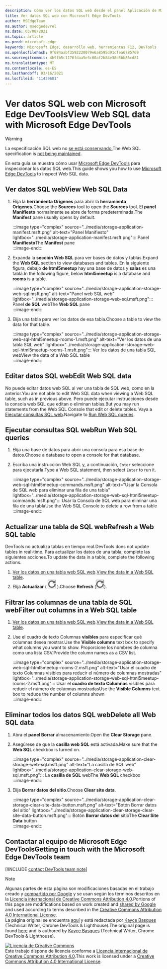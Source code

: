 ```yaml
---
description: Cómo ver los datos SQL web desde el panel Aplicación de Microsoft Edge DevTools.
title: Ver datos SQL web con Microsoft Edge DevTools
author: MSEdgeTeam
ms.author: msedgedevrel
ms.date: 03/08/2021
ms.topic: article
ms.prod: microsoft-edge
keywords: Microsoft Edge, desarrollo web, herramientas F12, DevTools
ms.openlocfilehash: 9f684aabf3592220079e6a8595d91cfea6785769
ms.sourcegitcommit: 4b9fb5c1176fdaa5e3c60af2b84e38d5bb86cd81
ms.translationtype: MT
ms.contentlocale: es-ES
ms.lasthandoff: 03/16/2021
ms.locfileid: "11439601"
---
```

<!-- Copyright Kayce Basques 

   Licensed under the Apache License, Version 2.0 (the "License");
   you may not use this file except in compliance with the License.
   You may obtain a copy of the License at

       https://www.apache.org/licenses/LICENSE-2.0

   Unless required by applicable law or agreed to in writing, software
   distributed under the License is distributed on an "AS IS" BASIS,
   WITHOUT WARRANTIES OR CONDITIONS OF ANY KIND, either express or implied.
   See the License for the specific language governing permissions and
   limitations under the License.  -->

# <a name="view-web-sql-data-with-microsoft-edge-devtools"></a><span data-ttu-id="595bd-104">Ver datos SQL web con Microsoft Edge DevTools</span><span class="sxs-lookup"><span data-stu-id="595bd-104">View Web SQL data with Microsoft Edge DevTools</span></span>  

> [!WARNING]
> <span data-ttu-id="595bd-105">La especificación SQL web no [se está conservando.][W3CWebSQLStatus]</span><span class="sxs-lookup"><span data-stu-id="595bd-105">The Web SQL specification is [not being maintained][W3CWebSQLStatus].</span></span>  

<span data-ttu-id="595bd-106">En esta guía se muestra cómo usar [Microsoft Edge DevTools][MicrosoftEdgeDevTools] para inspeccionar los datos SQL web.</span><span class="sxs-lookup"><span data-stu-id="595bd-106">This guide shows you how to use [Microsoft Edge DevTools][MicrosoftEdgeDevTools] to inspect Web SQL data.</span></span>  

## <a name="view-web-sql-data"></a><span data-ttu-id="595bd-107">Ver datos SQL web</span><span class="sxs-lookup"><span data-stu-id="595bd-107">View Web SQL Data</span></span>  

1.  <span data-ttu-id="595bd-108">Elija la **herramienta Orígenes** para abrir la **herramienta Orígenes.**</span><span class="sxs-lookup"><span data-stu-id="595bd-108">Choose the **Sources** tool to open the **Sources** tool.</span></span>  <span data-ttu-id="595bd-109">El **panel Manifiesto** normalmente se abre de forma predeterminada.</span><span class="sxs-lookup"><span data-stu-id="595bd-109">The **Manifest** pane usually opens by default.</span></span>  
    
    :::image type="complex" source="../media/storage-application-manifest.msft.png" alt-text="Panel Manifiesto" lightbox="../media/storage-application-manifest.msft.png":::
       <span data-ttu-id="595bd-111">Panel **Manifiesto**</span><span class="sxs-lookup"><span data-stu-id="595bd-111">The **Manifest** pane</span></span>  
    :::image-end:::  
    
1.  <span data-ttu-id="595bd-112">Expanda la **sección Web SQL** para ver bases de datos y tablas.</span><span class="sxs-lookup"><span data-stu-id="595bd-112">Expand the **Web SQL** section to view databases and tables.</span></span>  <span data-ttu-id="595bd-113">En la siguiente figura, debajo **de html5meetup** hay una base de datos y **salas** es una tabla.</span><span class="sxs-lookup"><span data-stu-id="595bd-113">In the following figure, below **html5meetup** is a database and **rooms** is a table.</span></span>  
    
    :::image type="complex" source="../media/storage-application-storage-web-sql.msft.png" alt-text="Panel web SQL web" lightbox="../media/storage-application-storage-web-sql.msft.png":::
       <span data-ttu-id="595bd-115">Panel **de SQL** web</span><span class="sxs-lookup"><span data-stu-id="595bd-115">The **Web SQL** pane</span></span>  
    :::image-end:::  
    
1.  <span data-ttu-id="595bd-116">Elija una tabla para ver los datos de esa tabla.</span><span class="sxs-lookup"><span data-stu-id="595bd-116">Choose a table to view the data for that table.</span></span>  
    
    :::image type="complex" source="../media/storage-application-storage-web-sql-html5meetup-rooms-1.msft.png" alt-text="Ver los datos de una tabla SQL web" lightbox="../media/storage-application-storage-web-sql-html5meetup-rooms-1.msft.png":::
       <span data-ttu-id="595bd-118">Ver los datos de una tabla SQL web</span><span class="sxs-lookup"><span data-stu-id="595bd-118">View the data of a Web SQL table</span></span>  
    :::image-end:::  
    
## <a name="edit-web-sql-data"></a><span data-ttu-id="595bd-119">Editar datos SQL web</span><span class="sxs-lookup"><span data-stu-id="595bd-119">Edit Web SQL data</span></span>  

<span data-ttu-id="595bd-120">No puede editar datos web SQL al ver una tabla de SQL web, como en la anterior.</span><span class="sxs-lookup"><span data-stu-id="595bd-120">You are not able to edit Web SQL data when viewing a Web SQL table, such as in previous above.</span></span>  <span data-ttu-id="595bd-121">Pero puede ejecutar instrucciones desde la consola web SQL que editan o eliminan tablas.</span><span class="sxs-lookup"><span data-stu-id="595bd-121">But you may run statements from the Web SQL Console that edit or delete tables.</span></span>  <span data-ttu-id="595bd-122">Vaya a [Ejecutar consultas SQL web](#run-web-sql-queries).</span><span class="sxs-lookup"><span data-stu-id="595bd-122">Navigate to [Run Web SQL queries](#run-web-sql-queries).</span></span>  

## <a name="run-web-sql-queries"></a><span data-ttu-id="595bd-123">Ejecutar consultas SQL web</span><span class="sxs-lookup"><span data-stu-id="595bd-123">Run Web SQL queries</span></span>  

1.  <span data-ttu-id="595bd-124">Elija una base de datos para abrir una consola para esa base de datos.</span><span class="sxs-lookup"><span data-stu-id="595bd-124">Choose a database to open a console for that database.</span></span>  
1.  <span data-ttu-id="595bd-125">Escriba una instrucción Web SQL y, a continuación, `Enter` seleccione para ejecutarla.</span><span class="sxs-lookup"><span data-stu-id="595bd-125">Type a Web SQL statement, then select `Enter` to run it.</span></span>  
    
    :::image type="complex" source="../media/storage-application-storage-web-sql-html5meetup-commands.msft.png" alt-text="Usar la Consola de SQL web para eliminar una fila de una tabla" lightbox="../media/storage-application-storage-web-sql-html5meetup-commands.msft.png":::
       <span data-ttu-id="595bd-127">Usar la Consola de SQL web para eliminar una fila de una tabla</span><span class="sxs-lookup"><span data-stu-id="595bd-127">Use the Web SQL Console to delete a row from a table</span></span>  
    :::image-end:::  
    
## <a name="refresh-a-web-sql-table"></a><span data-ttu-id="595bd-128">Actualizar una tabla de SQL web</span><span class="sxs-lookup"><span data-stu-id="595bd-128">Refresh a Web SQL table</span></span>  

<span data-ttu-id="595bd-129">DevTools no actualiza tablas en tiempo real.</span><span class="sxs-lookup"><span data-stu-id="595bd-129">DevTools does not update tables in real-time.</span></span>  <span data-ttu-id="595bd-130">Para actualizar los datos de una tabla, complete las siguientes acciones.</span><span class="sxs-lookup"><span data-stu-id="595bd-130">To update the data in a table, complete the following actions.</span></span>  

1.  <span data-ttu-id="595bd-131">[Ver los datos en una tabla web SQL web](#view-web-sql-data).</span><span class="sxs-lookup"><span data-stu-id="595bd-131">[View the data in a Web SQL table](#view-web-sql-data).</span></span>  
1.  <span data-ttu-id="595bd-132">Elija **Actualizar** \( ![ Actualizar ](../media/refresh-icon.msft.png) \).</span><span class="sxs-lookup"><span data-stu-id="595bd-132">Choose **Refresh** \(![Refresh](../media/refresh-icon.msft.png)\).</span></span>  
    
## <a name="filter-out-columns-in-a-web-sql-table"></a><span data-ttu-id="595bd-133">Filtrar las columnas de una tabla de SQL web</span><span class="sxs-lookup"><span data-stu-id="595bd-133">Filter out columns in a Web SQL table</span></span>  

1.  <span data-ttu-id="595bd-134">[Ver los datos en una tabla web SQL web](#view-web-sql-data).</span><span class="sxs-lookup"><span data-stu-id="595bd-134">[View the data in a Web SQL table](#view-web-sql-data).</span></span>  
1.  <span data-ttu-id="595bd-135">Use el cuadro de texto Columnas **visibles** para especificar qué columnas desea mostrar.</span><span class="sxs-lookup"><span data-stu-id="595bd-135">Use the **Visible columns** text box to specify what columns you want to show.</span></span>  <span data-ttu-id="595bd-136">Proporcione los nombres de columna como una lista CSV.</span><span class="sxs-lookup"><span data-stu-id="595bd-136">Provide the column names as a CSV list.</span></span>  
    
    :::image type="complex" source="../media/storage-application-storage-web-sql-html5meetup-rooms-2.msft.png" alt-text="Usar el cuadro de texto Columnas visibles para reducir el número de columnas mostradas" lightbox="../media/storage-application-storage-web-sql-html5meetup-rooms-2.msft.png":::
       <span data-ttu-id="595bd-138">Usar el **cuadro de texto Columnas** visibles para reducir el número de columnas mostradas</span><span class="sxs-lookup"><span data-stu-id="595bd-138">Use the **Visible Columns** text box to reduce the number of columns shown</span></span>  
    :::image-end:::  
    
## <a name="delete-all-web-sql-data"></a><span data-ttu-id="595bd-139">Eliminar todos los datos SQL web</span><span class="sxs-lookup"><span data-stu-id="595bd-139">Delete all Web SQL data</span></span>  

1.  <span data-ttu-id="595bd-140">Abra el **panel Borrar** almacenamiento.</span><span class="sxs-lookup"><span data-stu-id="595bd-140">Open the **Clear Storage** pane.</span></span>  
1.  <span data-ttu-id="595bd-141">Asegúrese de que la **casilla web SQL** está activada.</span><span class="sxs-lookup"><span data-stu-id="595bd-141">Make sure that the **Web SQL** checkbox is turned on.</span></span>  
    
    :::image type="complex" source="../media/storage-application-clear-storage-web-sql.msft.png" alt-text="La casilla de SQL web" lightbox="../media/storage-application-clear-storage-web-sql.msft.png":::
       <span data-ttu-id="595bd-143">La **casilla de SQL** web</span><span class="sxs-lookup"><span data-stu-id="595bd-143">The **Web SQL** checkbox</span></span>  
    :::image-end:::  
    
1.  <span data-ttu-id="595bd-144">Elija **Borrar datos del sitio**.</span><span class="sxs-lookup"><span data-stu-id="595bd-144">Choose **Clear site data**.</span></span>  
    
    :::image type="complex" source="../media/storage-application-clear-storage-clear-site-data-button.msft.png" alt-text="Botón Borrar datos del sitio" lightbox="../media/storage-application-clear-storage-clear-site-data-button.msft.png":::
       <span data-ttu-id="595bd-146">Botón **Borrar datos del** sitio</span><span class="sxs-lookup"><span data-stu-id="595bd-146">The **Clear Site Data** button</span></span>  
    :::image-end:::  
    
## <a name="getting-in-touch-with-the-microsoft-edge-devtools-team"></a><span data-ttu-id="595bd-147">Contactar al equipo de Microsoft Edge DevTools</span><span class="sxs-lookup"><span data-stu-id="595bd-147">Getting in touch with the Microsoft Edge DevTools team</span></span>  

[!INCLUDE [contact DevTools team note](../includes/contact-devtools-team-note.md)]  

<!-- links -->  

[MicrosoftEdgeDevTools]: ../../devtools-guide-chromium/index.md "Herramientas de desarrollo de Microsoft Edge (Chromium) | Microsoft Docs"  

[W3CWebSQLStatus]: https://w3.org/TR/webdatabase/#status-of-this-document "Base de SQL web | W3C"  

> [!NOTE]
> <span data-ttu-id="595bd-150">Algunas partes de esta página son modificaciones basadas en el trabajo creado y [compartido por Google][GoogleSitePolicies] y se usan según los términos descritos en la [Licencia internacional de Creative Commons Attribution 4.0][CCA4IL].</span><span class="sxs-lookup"><span data-stu-id="595bd-150">Portions of this page are modifications based on work created and [shared by Google][GoogleSitePolicies] and used according to terms described in the [Creative Commons Attribution 4.0 International License][CCA4IL].</span></span>  
> <span data-ttu-id="595bd-151">La página original se encuentra [aquí](https://developers.google.com/web/tools/chrome-devtools/storage/websql) y está redactada por [Kayce Basques][KayceBasques] \(Technical Writer, Chrome DevTools \& Lighthouse\).</span><span class="sxs-lookup"><span data-stu-id="595bd-151">The original page is found [here](https://developers.google.com/web/tools/chrome-devtools/storage/websql) and is authored by [Kayce Basques][KayceBasques] \(Technical Writer, Chrome DevTools \& Lighthouse\).</span></span>  

[![Licencia de Creative Commons][CCby4Image]][CCA4IL]  
<span data-ttu-id="595bd-153">Este trabajo dispone de licencia conforme a [Licencia internacional de Creative Commons Attribution 4.0][CCA4IL].</span><span class="sxs-lookup"><span data-stu-id="595bd-153">This work is licensed under a [Creative Commons Attribution 4.0 International License][CCA4IL].</span></span>  

[CCA4IL]: https://creativecommons.org/licenses/by/4.0  
[CCby4Image]: https://i.creativecommons.org/l/by/4.0/88x31.png  
[GoogleSitePolicies]: https://developers.google.com/terms/site-policies  
[KayceBasques]: https://developers.google.com/web/resources/contributors/kaycebasques  
